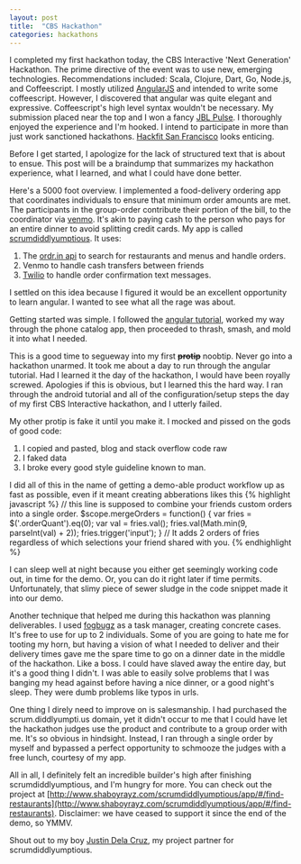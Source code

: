 ```yaml
---
layout: post
title:  "CBS Hackathon"
categories: hackathons
---
```

I completed my first hackathon today, the CBS Interactive 'Next Generation' Hackathon. The prime directive
of the event was to use new, emerging technologies. Recommendations included: Scala, Clojure, Dart, Go, Node.js, and Coffeescript.
I mostly utilized [AngularJS](http://angularjs.org/) and intended to write some coffeescript. However, I discovered that angular was quite
elegant and expressive. Coffeescript's high level syntax wouldn't be necessary. My submission
placed near the top and I won a fancy [JBL Pulse](http://www.jbl.com/estore/jbl/us/products/JBL-Pulse/JBL%20PULSE_JBL_US).
I thoroughly enjoyed the experience and I'm hooked. I intend to participate in more than just work sanctioned hackathons.
[Hackfit San Francisco](http://www.hackfit.com/san-francisco-2014/) looks enticing.

Before I get started, I apologize for the lack of structured text that is about to ensue. This post will be a braindump
that summarizes my hackathon experience, what I learned, and what I could have done better.

Here's a 5000 foot overview. I implemented a food-delivery ordering app that coordinates individuals to
ensure that minimum order amounts are met. The participants in the group-order contribute their portion of the
bill, to the coordinator via [venmo](https://venmo.com/). It's akin to paying cash to the person who pays
for an entire dinner to avoid splitting credit cards. My app is called [scrumdiddlyumptious](https://github.com/rcarino/scrumdiddlyumptious).
It uses:

1. The [ordr.in api](http://ordr.in/) to search for restaurants and menus and handle orders.
2. Venmo to handle cash transfers between friends
3. [Twilio](https://www.twilio.com/) to handle order confirmation text messages.

I settled on this idea because I figured it would be an excellent opportunity to learn angular. I wanted to see what all the
rage was about.

Getting started was simple. I followed the [angular tutorial](http://docs.angularjs.org/tutorial), worked my way through
the phone catalog app, then proceeded to thrash, smash, and mold it into what I needed.

This is a good time to segueway into my first **<s>protip</s>** noobtip. Never go into a hackathon unarmed. It took me about a day to run through the angular
tutorial. Had I learned it the day of the hackathon, I would have been royally screwed. Apologies if this is obvious, but
I learned this the hard way. I ran through the android tutorial and all of the configuration/setup steps the day of my
first CBS Interactive hackathon, and I utterly failed.

My other protip is fake it until you make it. I mocked and pissed on the gods of good code:

1. I copied and pasted, blog and stack overflow code raw
2. I faked data
3. I broke every good style guideline known to man.

I did all of this in the name of getting a demo-able product workflow up as fast as possible, even if it meant creating
abberations likes this
{% highlight javascript %}
        // this line is supposed to combine your friends custom orders into a single order.
        $scope.mergeOrders = function() {
            var fries = $('.orderQuant').eq(0);
            var val = fries.val();
            fries.val(Math.min(9, parseInt(val) + 2));
            fries.trigger('input');
        }
        // It adds 2 orders of fries regardless of which selections your friend shared with you.
{% endhighlight %}

I can sleep well at night because you either get seemingly working code out, in time for the demo. Or, you can do it right
later if time permits. Unfortunately, that slimy piece of sewer sludge in the code snippet made it into our demo.

Another technique that helped me during this hackathon was planning deliverables. I used [fogbugz](http://www.fogcreek.com/Fogbugz/)
as a task manager, creating concrete cases. It's free to use for up to 2 individuals. Some of you are going to hate me
for tooting my horn, but having a vision of what I needed to deliver and their delivery times gave me the spare time to go on a dinner date
in the middle of the hackathon. Like a boss. I could have slaved away the entire day, but it's a good thing I didn't. I was
able to easily solve problems that I was banging my head against before having a nice dinner, or a good night's sleep. They
were dumb problems like typos in urls.

One thing I direly need to improve on is salesmanship. I had purchased the scrum.diddlyumpti.us domain, yet it didn't occur
to me that I could have let the hackathon judges use the product and contribute to a group order with me. It's so obvious
in hindsight. Instead, I ran through a single order by myself and bypassed a perfect opportunity to schmooze the judges with
a free lunch, courtesy of my app.

All in all, I definitely felt an incredible builder's high after finishing scrumdiddlyumptious, and I'm hungry for more.
You can check out the project at [http://www.shaboyrayz.com/scrumdiddlyumptious/app/#/find-restaurants](http://www.shaboyrayz.com/scrumdiddlyumptious/app/#/find-restaurants). Disclaimer: we
have ceased to support it since the end of the demo, so YMMV.

Shout out to my boy [Justin Dela Cruz](https://github.com/justindelacruz), my project partner for scrumdiddlyumptious.